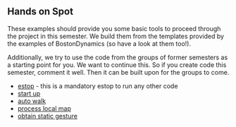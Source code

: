 ## Hands on Spot

These examples should provide you some basic tools to proceed through the project in this semester.
We build them from the templates provided by the examples of BostonDynamics (so have a look at them too!).

Additionally, we try to use the code from the groups of former semesters as a starting point for you. 
We want to continue this. So if you create code this semester, comment it well.
Then it can be built upon for the groups to come.

- [estop](estop/README.md) - this is a mandatory estop to run any other code
- [start up](start_up/README.md)
- [auto walk](auto_walk/README.md)
- [process local map](process_local_map/README.md)
- [obtain static gesture](obtain_static_gesture/README.md)


